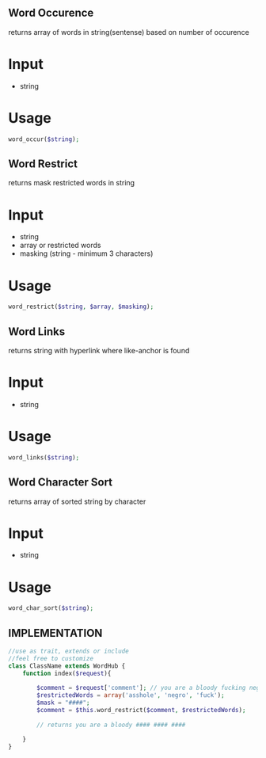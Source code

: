 ## Word Occurence
returns array of words in string(sentense) based on number of occurence

# Input

- string

# Usage
```php 
word_occur($string);
```

## Word Restrict 
returns mask restricted words in string

# Input
- string
- array or restricted words
- masking (string - minimum 3 characters)

# Usage
```php
word_restrict($string, $array, $masking);
```

## Word Links
returns string with hyperlink where like-anchor is found

# Input
- string

# Usage
```php
word_links($string);
```

## Word Character Sort
returns array of sorted string by character

# Input
- string

# Usage
```php
word_char_sort($string);
```


## IMPLEMENTATION

```php
//use as trait, extends or include
//feel free to customize
class ClassName extends WordHub {
    function index($request){
        
        $comment = $request['comment']; // you are a bloody fucking negro asshole
        $restrictedWords = array('asshole', 'negro', 'fuck');
        $mask = "####";
        $comment = $this.word_restrict($comment, $restrictedWords);
        
        // returns you are a bloody #### #### ####

    }
}
```